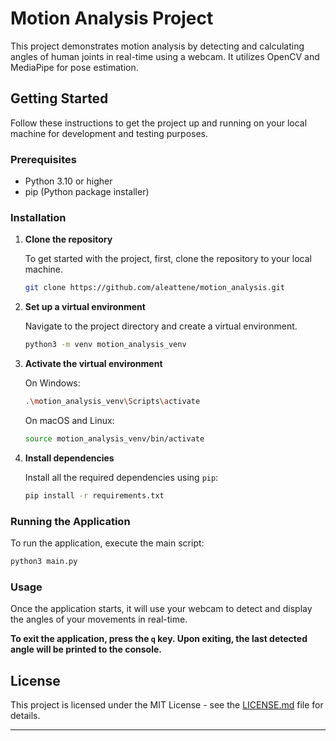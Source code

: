 
# Motion Analysis Project

This project demonstrates motion analysis by detecting and calculating angles of human joints in real-time using a webcam. 
It utilizes OpenCV and MediaPipe for pose estimation.

## Getting Started

Follow these instructions to get the project up and running on your local machine for development and testing purposes.

### Prerequisites

- Python 3.10 or higher
- pip (Python package installer)

### Installation

1. **Clone the repository**

   To get started with the project, first, clone the repository to your local machine.

   ```bash
   git clone https://github.com/aleattene/motion_analysis.git
   ```

2. **Set up a virtual environment**

   Navigate to the project directory and create a virtual environment.

   ```bash
   python3 -m venv motion_analysis_venv
   ```

3. **Activate the virtual environment**

   On Windows:
   ```bash
   .\motion_analysis_venv\Scripts\activate
   ```
   On macOS and Linux:
   ```bash
   source motion_analysis_venv/bin/activate
   ```

4. **Install dependencies**

   Install all the required dependencies using `pip`:

   ```bash
   pip install -r requirements.txt
   ```

### Running the Application

To run the application, execute the main script:

```bash
python3 main.py
```

### Usage

Once the application starts, it will use your webcam to detect and display the angles of your movements in real-time. 

**To exit the application, press the `q` key. 
Upon exiting, the last detected angle will be printed to the console.**

## License

This project is licensed under the MIT License - see the [LICENSE.md](LICENSE) file for details.

---
